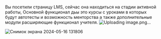 Вы посетили страницу LMS, сейчас она находиться на стадии активной работы, Основной функционал дьы это курсы с уроками в которых будут автотесты и возможность менторства а также дополнительные модули расширяющие функционал учителя.
![Uploading image.png…]()


![Снимок экрана 2024-05-16 131806](https://github.com/twoballs-ai/lms_front/assets/83840596/28515e2a-2fc3-4d64-9cbd-774ef547ffda)
